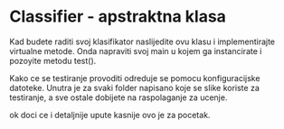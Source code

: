 Classifier - apstraktna klasa
=============================

Kad budete raditi svoj klasifikator naslijedite ovu klasu i implementirajte virtualne metode.
Onda napraviti svoj main u kojem ga instancirate i pozoyite metodu test().

Kako ce se testiranje provoditi odreduje se pomocu konfiguracijske datoteke.
Unutra je za svaki folder napisano koje se slike koriste za testiranje, a sve ostale dobijete na raspolaganje za ucenje.

ok doci ce i detaljnije upute kasnije ovo je za pocetak.
